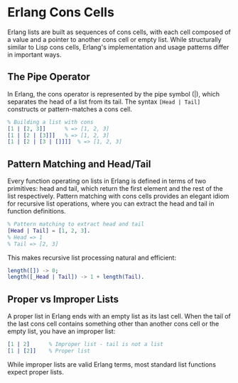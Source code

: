 # Erlang Cons Cells

Erlang lists are built as sequences of cons cells, with each cell composed of a value and a pointer to another cons cell or empty list. While structurally similar to Lisp cons cells, Erlang's implementation and usage patterns differ in important ways.

## The Pipe Operator

In Erlang, the cons operator is represented by the pipe symbol (|), which separates the head of a list from its tail. The syntax `[Head | Tail]` constructs or pattern-matches a cons cell.

```erlang
% Building a list with cons
[1 | [2, 3]]      % => [1, 2, 3]
[1 | [2 | [3]]]   % => [1, 2, 3]
[1 | [2 | [3 | []]]]  % => [1, 2, 3]
```

## Pattern Matching and Head/Tail

Every function operating on lists in Erlang is defined in terms of two primitives: head and tail, which return the first element and the rest of the list respectively. Pattern matching with cons cells provides an elegant idiom for recursive list operations, where you can extract the head and tail in function definitions.

```erlang
% Pattern matching to extract head and tail
[Head | Tail] = [1, 2, 3].
% Head => 1
% Tail => [2, 3]
```

This makes recursive list processing natural and efficient:

```erlang
length([]) -> 0;
length([_Head | Tail]) -> 1 + length(Tail).
```

## Proper vs Improper Lists

A proper list in Erlang ends with an empty list as its last cell. When the tail of the last cons cell contains something other than another cons cell or the empty list, you have an improper list:

```erlang
[1 | 2]      % Improper list - tail is not a list
[1 | [2]]    % Proper list
```

While improper lists are valid Erlang terms, most standard list functions expect proper lists.
